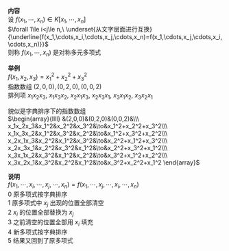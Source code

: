 **内容**  
设 $f(x_1,\cdots,x_n)\in K[x_1,\cdots,x_n]$  
$\forall 1\le i<j\le n,\ \underset{从文字层面进行互换}{\underline{f(x_1,\cdots,x_i,\cdots,x_j,\cdots,x_n)=f(x_1,\cdots,x_j,\cdots,x_i,\cdots,x_n)}}$  
则称 $f(x_1,\cdots,x_n)$ 是对称多元多项式  
  
**举例**  
$f(x_1,x_2,x_3)=x_1^2+x_2^2+x_3^2$  
指数数组 $(2,0,0),(0,2,0),(0,0,2)$  
排列项 $x_1x_2x_3,\ x_1x_3x_2,\ x_2x_1x_3,\ x_2x_3x_1,\ x_3x_1x_2,\ x_3x_2x_1$  
  
貌似是字典排序下的指数数组  
$\begin{array}{llll}  
&(2,0,0)&(0,2,0)&(0,0,2)&\\\  
x_1x_2x_3&x_1^2&x_2^2&x_3^2&\to&x_1^2+x_2^2+x_3^2\\\  
x_1x_3x_2&x_1^2&x_3^2&x_2^2&\to&x_1^2+x_3^2+x_2^2\\\  
x_2x_1x_3&x_2^2&x_1^2&x_3^2&\to&x_2^2+x_1^2+x_3^2\\\  
x_2x_3x_1&x_2^2&x_3^2&x_1^2&\to&x_2^2+x_3^2+x_1^2\\\  
x_3x_1x_2&x_3^2&x_1^2&x_2^2&\to&x_3^2+x_1^2+x_2^2\\\  
x_3x_2x_1&x_3^2&x_2^2&x_1^2&\to&x_3^2+x_2^2+x_1^2  
\end{array}$  
  
**说明**  
$f(x_1,\cdots,x_i,\cdots,x_j,\cdots,x_n)=f(x_1,\cdots,x_j,\cdots,x_i,\cdots,x_n)$  
0 原多项式按字典排序  
1 原多项式中 $x_j$ 出现的位置全部清空  
2  $x_i$ 的位置全部替换为 $x_j$  
3 之前清空的位置全部用 $x_i$ 填充  
4 新多项式按字典排序  
5 结果又回到了原多项式  
